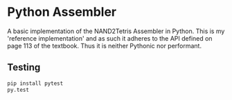 # Python Assembler
A basic implementation of the NAND2Tetris Assembler in Python.
This is my 'reference implementation' and as such it adheres to the API defined on page 113 of the textbook. Thus it is neither Pythonic nor performant.

## Testing
```python
pip install pytest
py.test
```
